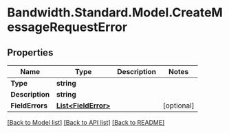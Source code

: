 # Bandwidth.Standard.Model.CreateMessageRequestError

## Properties

Name | Type | Description | Notes
------------ | ------------- | ------------- | -------------
**Type** | **string** |  | 
**Description** | **string** |  | 
**FieldErrors** | [**List&lt;FieldError&gt;**](FieldError.md) |  | [optional] 

[[Back to Model list]](../README.md#documentation-for-models) [[Back to API list]](../README.md#documentation-for-api-endpoints) [[Back to README]](../README.md)

